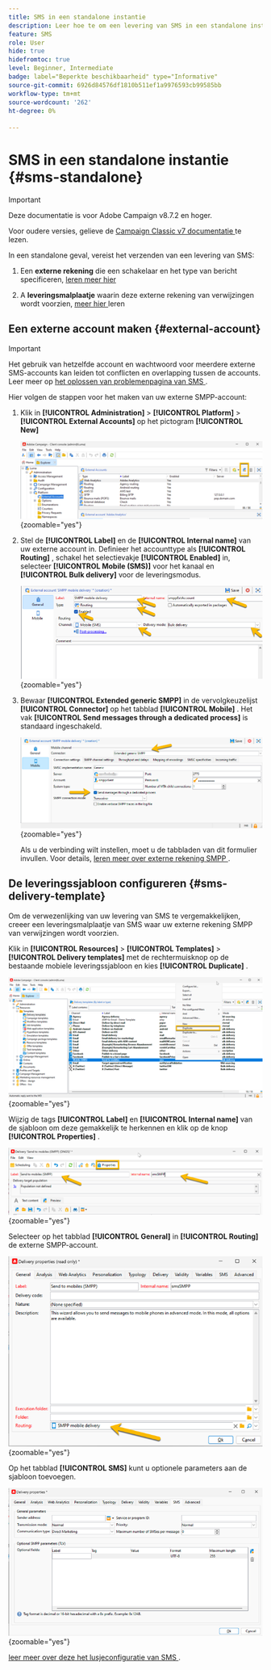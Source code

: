 ```yaml
---
title: SMS in een standalone instantie
description: Leer hoe te om een levering van SMS in een standalone instantie te vormen
feature: SMS
role: User
hide: true
hidefromtoc: true
level: Beginner, Intermediate
badge: label="Beperkte beschikbaarheid" type="Informative"
source-git-commit: 6926d84576df1810b511ef1a9976593cb99585bb
workflow-type: tm+mt
source-wordcount: '262'
ht-degree: 0%

---
```



# SMS in een standalone instantie {#sms-standalone}

>[!IMPORTANT]
>
>Deze documentatie is voor Adobe Campaign v8.7.2 en hoger.
>
>Voor oudere versies, gelieve de [ Campaign Classic v7 documentatie ](https://experienceleague.adobe.com/nl/docs/campaign-classic/using/sending-messages/sending-messages-on-mobiles/sms-set-up/sms-set-up) te lezen.

In een standalone geval, vereist het verzenden van een levering van SMS:

1. Een **externe rekening** die een schakelaar en het type van bericht specificeren, [ leren meer hier ](#external-account)

1. A **leveringsmalplaatje** waarin deze externe rekening van verwijzingen wordt voorzien, [ meer hier ](#sms-delivery-template) leren

## Een externe account maken {#external-account}

>[!IMPORTANT]
>
>Het gebruik van hetzelfde account en wachtwoord voor meerdere externe SMS-accounts kan leiden tot conflicten en overlapping tussen de accounts. Leer meer op [ het oplossen van problemenpagina van SMS ](smpp-connection.md#sms-troubleshooting).

Hier volgen de stappen voor het maken van uw externe SMPP-account:

1. Klik in **[!UICONTROL Administration]** > **[!UICONTROL Platform]** > **[!UICONTROL External Accounts]** op het pictogram **[!UICONTROL New]**

   ![](assets/sms_extaccount.png){zoomable="yes"}

1. Stel de **[!UICONTROL Label]** en de **[!UICONTROL Internal name]** van uw externe account in. Definieer het accounttype als **[!UICONTROL Routing]** , schakel het selectievakje **[!UICONTROL Enabled]** in, selecteer **[!UICONTROL Mobile (SMS)]** voor het kanaal en **[!UICONTROL Bulk delivery]** voor de leveringsmodus.

   ![](assets/sms_extaccount_new.png){zoomable="yes"}

1. Bewaar **[!UICONTROL Extended generic SMPP]** in de vervolgkeuzelijst **[!UICONTROL Connector]** op het tabblad **[!UICONTROL Mobile]** .
Het vak **[!UICONTROL Send messages through a dedicated process]** is standaard ingeschakeld.

   ![](assets/sms_extaccount_connector.png){zoomable="yes"}

   Als u de verbinding wilt instellen, moet u de tabbladen van dit formulier invullen. Voor details, [ leren meer over externe rekening SMPP ](smpp-external-account.md#smpp-connection-settings).


## De leveringssjabloon configureren {#sms-delivery-template}

Om de verwezenlijking van uw levering van SMS te vergemakkelijken, creeer een leveringsmalplaatje van SMS waar uw externe rekening SMPP van verwijzingen wordt voorzien.

Klik in **[!UICONTROL Resources]** > **[!UICONTROL Templates]** > **[!UICONTROL Delivery templates]** met de rechtermuisknop op de bestaande mobiele leveringssjabloon en kies **[!UICONTROL Duplicate]** .

![](assets/sms_template_duplicate.png){zoomable="yes"}

Wijzig de tags **[!UICONTROL Label]** en **[!UICONTROL Internal name]** van de sjabloon om deze gemakkelijk te herkennen en klik op de knop **[!UICONTROL Properties]** .

![](assets/sms_template_name.png){zoomable="yes"}

Selecteer op het tabblad **[!UICONTROL General]** in **[!UICONTROL Routing]** de externe SMPP-account.

![](assets/sms_template_routing.png){zoomable="yes"}

Op het tabblad **[!UICONTROL SMS]** kunt u optionele parameters aan de sjabloon toevoegen.

![](assets/sms_template_properties.png){zoomable="yes"}

[ leer meer over deze het lusjeconfiguratie van SMS ](sms-delivery-settings.md).
